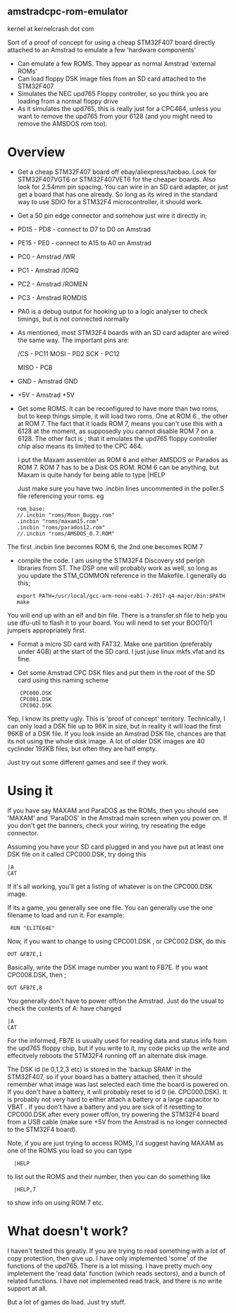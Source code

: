 amstradcpc-rom-emulator
---------------------------------
kernel at kernelcrash dot com

Sort of a proof of concept for using a cheap STM32F407 board directly attached to an Amstrad to emulate
a few 'hardware components'

- Can emulate a few ROMS. They appear as normal Amstrad 'external ROMs'
- Can load floppy DSK image files from an SD card attached to the STM32F407
- Simulates the NEC upd765 Floppy controller, so you think you are loading from a normal floppy drive
- As it simulates the upd765, this is really just for a CPC464, unless you want to remove the upd765
  from your 6128 (and you might need to remove the AMSDOS rom too).

Overview
========

- Get a cheap STM32F407 board off ebay/aliexpress/taobao. Look for STM32F407VGT6 or STM32F407VET6 for
  the cheaper boards. Also look for 2.54mm pin spacing. You can wire in an SD card adapter, or just
  get a board that has one already. So long as its wired in the standard way to use SDIO for
  a STM32F4 microcontroller, it should work.
- Get a 50 pin edge connector and somehow just wire it directly in;

 - PD15 - PD8 - connect to D7 to D0 on Amstrad
 - PE15 - PE0 - connect to A15 to A0 on Amstrad
 - PC0 - Amstrad /WR
 - PC1 - Amstrad /IORQ
 - PC2 - Amstrad /ROMEN
 - PC3 - Amstrad ROMDIS

 - PA0 is a debug output for hooking up to a logic analyser to check timings, but is not connected 
   normally

 - As mentioned, most STM32F4 boards with an SD card adapter are wired the same way. The important
   pins are:

   /CS    - PC11
   MOSI   - PD2
   SCK    - PC12

   MISO   - PC8

 - GND - Amstrad GND
 - +5V - Amstrad +5V

- Get some ROMS. It can be reconfigured to have more than two roms, but to keep things simple, it
  will load two roms. One at ROM 6 , the other at ROM 7. The fact that it loads ROM 7, means you can't
  use this with a 6128 at the moment, as supposedly you cannot disable ROM 7 on a 6128. The other
  fact is ; that it emulates the upd765 floppy controller chip also means its limited to the CPC 464.

  I put the Maxam assembler as ROM 6 and either AMSDOS or Parados as ROM 7. ROM 7 has to be a Disk OS
  ROM. ROM 6 can be anything, but Maxam is quite handy for being able to type |HELP 

  Just make sure you have two .incbin lines uncommented in the poller.S file referencing your roms. eg
```
   rom_base:
   //.incbin "roms/Moon_Buggy.rom"
   .incbin "roms/maxam15.rom"
   .incbin "roms/parados12.rom"
   //.incbin "roms/AMSDOS_0.7.ROM"
```
  The first .incbin line becomes ROM 6, the 2nd one becomes ROM 7

- compile the code. I am using the STM32F4 Discovery std periph libraries from ST. The DSP one
  will probably work as well, so long as you update the STM_COMMON reference in the Makefile.
  I generally do this;
```
   export PATH=/usr/local/gcc-arm-none-eabi-7-2017-q4-major/bin:$PATH
   make
```
 You will end up with an elf and bin file. There is a transfer.sh file to help you use dfu-util
 to flash it to your board. You will need to set your BOOT0/1 jumpers appropriately first.

- Format a micro SD card with FAT32. Make one partition (preferably under 4GB) at the start of the SD
  card. I just juse linux mkfs.vfat and its fine. 

- Get some Amstrad CPC DSK files and put them in the root of the SD card using this naming scheme
```
    CPC000.DSK
    CPC001.DSK
    CPC002.DSK
```
 Yep, I know its pretty ugly. This is 'proof of concept' territory.
 Technically, I can only load a DSK file up to 96K in size, but in reality it will load the first 
 96KB of a DSK file. If you look inside an Amstrad DSK file, chances are that its not using the whole
 disk image. A lot of older DSK images are 40 cyclinder 192KB files, but often they are half empty.

 Just try out some different games and see if they work.

Using it
========

If you have say MAXAM and ParaDOS as the ROMs, then you should see 'MAXAM' and 'ParaDOS' in the 
Amstrad main screen when you power on. If you don't get the banners, check your wiring, try reseating
the edge connector.

Assuming you have your SD card plugged in and you have put at least one DSK file on it called CPC000.DSK,
try doing this
```
|A
CAT
```
If it's all working, you'll get a listing of whatever is on the CPC000.DSK image.

If its a game, you generally see one file. You can generally use the one filename to load and run it.
For example:
```
 RUN "ELITE64E"
```
Now, if you want to change to using CPC001.DSK , or CPC002.DSK, do this
```
OUT &FB7E,1
```
Basically, write the DSK image number you want to FB7E. If you want CPC008.DSK, then ;
```
OUT &FB7E,8
```
You generally don't have to power off/on the Amstrad. Just do the usual to check the contents of A: 
have changed
```
|A
CAT
```
For the informed, FB7E is usually used for reading data and status info from the upd765 floppy chip,
but if you write to it, my code picks up the write and effecitvely reboots the STM32F4 running off
an alternate disk image.

The DSK id (ie 0,1,2,3 etc) is stored in the 'backup SRAM' in the STM32F407, so if your board has a 
battery attached, then it should remember what image was last selected each time the board is 
powered on. If you don't have a battery, it will probably reset to id 0 (ie. CPC000.DSK). It is
probably not very hard to either attach a battery or a large capacitor to VBAT . If you don't have
a battery and you are sick of it resetting to CPC000.DSK after every power off/on, try powering the 
STM32F4 board from a USB cable (make sure +5V from the Amstrad is no longer connected to the STM32F4 
board). 

Note, if you are just trying to access ROMS, I'd suggest having MAXAM as one of the ROMS you load
so you can type
```
  |HELP
```
to list out the ROMS and their number, then you can do something like 
```
  |HELP,7
```
to show info on using ROM 7 etc.


What doesn't work?
==================

I haven't tested this greatly. If you are trying to read something with a lot of copy protection, then
give up. I have only implemented 'some' of the functions of the upd765. There is a lot missing. I have
pretty much ony impletement the 'read data' function (which reads sectors), and a bunch of related
functions. I have not implemented read track, and there is no write support at all.

But a lot of games do load. Just try stuff.














